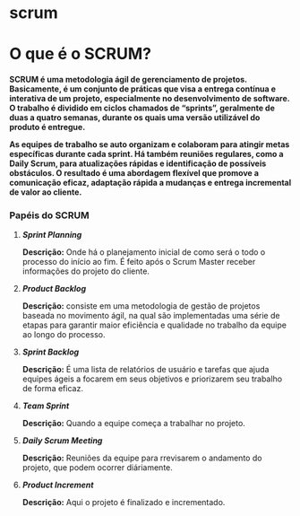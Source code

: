 # scrum
**<H1>O que é o SCRUM?</H1>**

<H4>SCRUM é uma metodologia ágil de gerenciamento de projetos. Basicamente, é um conjunto de práticas que visa a entrega contínua e interativa de um projeto, especialmente no desenvolvimento de software. O trabalho é dividido em ciclos chamados de “sprints”, geralmente de duas a quatro semanas, durante os quais uma versão utilizável do produto é entregue.

As equipes de trabalho se auto organizam e colaboram para atingir metas específicas durante cada sprint. Há também reuniões regulares, como a Daily Scrum, para atualizações rápidas e identificação de possíveis obstáculos. O resultado é uma abordagem flexível que promove a comunicação eficaz, adaptação rápida a mudanças e entrega incremental de valor ao cliente.</h4>

**<h3>Papéis do SCRUM</H3>**
1. ***Sprint Planning***

    **Descrição:** Onde há o planejamento inicial de como será o todo o processo do início ao fim. É feito após o Scrum Master receber informações do projeto do cliente.

2. ***Product Backlog***

    **Descrição:** consiste em uma metodologia de gestão de projetos baseada no movimento ágil, na qual são implementadas uma série de etapas para garantir maior eficiência e qualidade no trabalho da equipe ao longo do processo.

3. ***Sprint Backlog***

    **Descrição:** É uma lista de relatórios de usuário e tarefas que ajuda equipes ágeis a focarem em seus objetivos e priorizarem seu trabalho de forma eficaz.

4. ***Team Sprint***

    **Descrição:** Quando a equipe começa a trabalhar no projeto.

5. ***Daily Scrum Meeting***

    **Descrição:** Reuniões da equipe para rrevisarem o andamento do projeto, que podem ocorrer diáriamente.

6. ***Product Increment***

    **Descrição:** Aqui o projeto é finalizado e incrementado.
